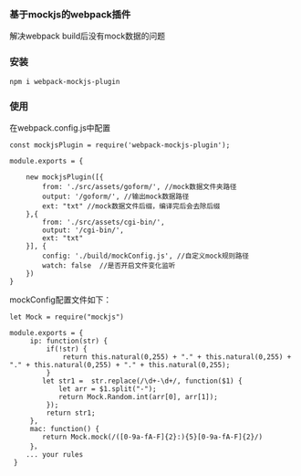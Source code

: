 ### 基于mockjs的webpack插件

解决webpack build后没有mock数据的问题

### 安装

	npm i webpack-mockjs-plugin

### 使用

在webpack.config.js中配置

	const mockjsPlugin = require('webpack-mockjs-plugin');

	module.exports = {

		new mockjsPlugin([{
			from: './src/assets/goform/', //mock数据文件夹路径
			output: '/goform/', //输出mock数据路径
			ext: "txt" //mock数据文件后缀，编译完后会去除后缀
		},{
			from: './src/assets/cgi-bin/',
			output: '/cgi-bin/',
			ext: "txt"
		}], {
			config: './build/mockConfig.js', //自定义mock规则路径
			watch: false  //是否开启文件变化监听
		})
	}


mockConfig配置文件如下：

	let Mock = require("mockjs")

	module.exports = {
		 ip: function(str) {
			 if(!str) {
				 return this.natural(0,255) + "." + this.natural(0,255) + "." + this.natural(0,255) + "." + this.natural(0,255);
			 }
			let str1 =  str.replace(/\d+-\d+/, function($1) {
				let arr = $1.split("-");
				return Mock.Random.int(arr[0], arr[1]);
			 });
			 return str1;
		 },
		 mac: function() {
			return Mock.mock(/([0-9a-fA-F]{2}:){5}[0-9a-fA-F]{2}/)
		 }，
		... your rules
	 }
